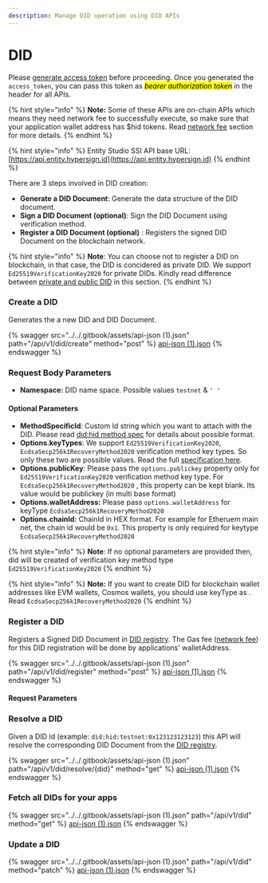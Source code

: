 ```yaml
---
description: Manage DID operation using DID APIs
---
```


# DID

Please [generate access token](authentication.md) before proceeding.  Once you generated the `access_token`, you can pass this token as _<mark style="background-color:yellow;">bearer authorization token</mark>_ in the header for all APIs.&#x20;

{% hint style="info" %}
**Note:** Some of these APIs are on-chain APIs which means they need network fee to successfully execute, so make sure that your application wallet address has $hid tokens. Read [network fee](../developer-dashboard/network-fee.md) section for more details.
{% endhint %}

{% hint style="info" %}
Entity Studio SSI API base URL: [https://api.entity.hypersign.id](https://api.entity.hypersign.id)
{% endhint %}

There are 3 steps involved in DID creation:&#x20;

* **Generate a DID Document**: Generate the data structure of the DID document.
* **Sign a DID Document (optional)**: Sign the DID Document using verification method.&#x20;
* **Register a DID Document (optional)** : Registers the signed DID Document on the blockchain network.&#x20;

{% hint style="info" %}
**Note**: You can choose not to register a DID on blockchain, in that case, the DID is concidered as private DID. We support `Ed25519VerificationKey2020` for private DIDs. Kindly read difference between [private and public DID](../../concepts/decentralized-identifier-did/private-and-public-did.md) in this section.&#x20;
{% endhint %}

### Create a DID

Generates the a new DID  and DID Document.&#x20;

{% swagger src="../../.gitbook/assets/api-json (1).json" path="/api/v1/did/create" method="post" %}
[api-json (1).json](<../../.gitbook/assets/api-json (1).json>)
{% endswagger %}

### Request Body Parameters

* **Namespace:** DID name space. Possible values `testnet` & `' '`  &#x20;

#### Optional Parameters

* **MethodSpecificId**: Custom Id string which you want to attach with the DID. Please read [did:hid method spec](https://docs.hypersign.id/concepts/decentralized-identifier-did/did-registry#syntax-of-did-hid-method) for details about possible format.
* **Options.keyTypes**: We support `Ed25519VerificationKey2020`, `EcdsaSecp256k1RecoveryMethod2020` verification method key types. So only these two are possible values. Read the full [specification here](../../concepts/specifications/supported-signature-algorithms.md).
* **Options.publicKey**: Please pass  the `options.publickey` property only for `Ed25519VerificationKey2020` verification method key type. For `EcdsaSecp256k1RecoveryMethod2020` , this property can be kept blank.  Its value would be publickey (in multi base format)
* **Options.walletAddress:** Please pass `options.walletAddress` for keyType `EcdsaSecp256k1RecoveryMethod2020`
* **Options.chainId:** ChainId in HEX format. For example for Etheruem main net, the chain id would be  `0x1`. This property is only required for keytype `EcdsaSecp256k1RecoveryMethod2020`&#x20;

{% hint style="info" %}
**Note**: If no optional parameters are provided then, did will be created of verification key method type `Ed25519VerificationKey2020`
{% endhint %}

{% hint style="info" %}
**Note:** If you want to create DID for blockchain wallet addresses like EVM wallets, Cosmos wallets, you should use keyType as . Read  `EcdsaSecp256k1RecoveryMethod2020`
{% endhint %}

### Register a DID

Registers a Signed DID Document in [DID registry](../../concepts/decentralized-identifier-did/did-registry.md). The Gas fee ([network fee](../developer-dashboard/network-fee.md)) for this DID registration will be done by applications' walletAddress.&#x20;

{% swagger src="../../.gitbook/assets/api-json (1).json" path="/api/v1/did/register" method="post" %}
[api-json (1).json](<../../.gitbook/assets/api-json (1).json>)
{% endswagger %}

#### Request Parameters



### Resolve a DID

Given a DID Id (example: `did:hid:testnet:0x123123123123`) this API will resolve the corresponding DID Document from the [DID registry](../../concepts/decentralized-identifier-did/did-registry.md).&#x20;

{% swagger src="../../.gitbook/assets/api-json (1).json" path="/api/v1/did/resolve/{did}" method="get" %}
[api-json (1).json](<../../.gitbook/assets/api-json (1).json>)
{% endswagger %}

### Fetch all DIDs for your apps

{% swagger src="../../.gitbook/assets/api-json (1).json" path="/api/v1/did" method="get" %}
[api-json (1).json](<../../.gitbook/assets/api-json (1).json>)
{% endswagger %}

### Update a DID

{% swagger src="../../.gitbook/assets/api-json (1).json" path="/api/v1/did" method="patch" %}
[api-json (1).json](<../../.gitbook/assets/api-json (1).json>)
{% endswagger %}

###
